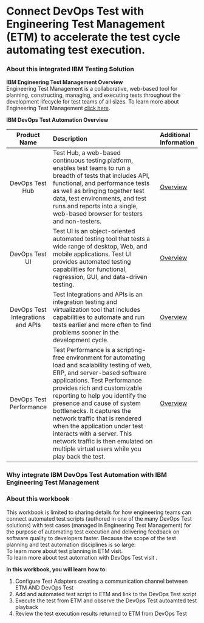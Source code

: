 # Connect DevOps Test with Engineering Test Management (ETM) to accelerate the test cycle automating test execution.

### About this integrated IBM Testing Solution

**IBM Engineering Test Management Overview**</br>
Engineering Test Management is a collaborative, web-based tool for planning, constructing, managing, and executing tests throughout the development lifecycle for test teams of all sizes. To learn more about Engineering Test Management [click here](https://www.ibm.com/docs/en/engineering-lifecycle-management-suite/test-management/7.1.0?topic=overview-engineering-test-management).

**IBM DevOps Test Automation Overview**

| **Product Name** | <div style="width:250px">**Description**</div>  | **Additional Information** |
|:-------------:|:------------- |:------------- |
| DevOps Test Hub | Test Hub, a web-based continuous testing platform, enables test teams to run a breadth of tests that includes API, functional, and performance tests as well as bringing together test data, test environments, and test runs and reports into a single, web-based browser for testers and non-testers. | [Overview](https://www.ibm.com/docs/en/devops-test-hub/11.0.6?topic=guide-introduction-devops-test-hub) |
| DevOps Test UI | Test UI is an object-oriented automated testing tool that tests a wide range of desktop, Web, and mobile applications. Test UI provides automated testing capabilities for functional, regression, GUI, and data-driven testing. | [Overview](https://www.ibm.com/docs/en/SSBLQQ_11.0.6/docs/topics/IntrotoRobotJ.html) |
| DevOps Test Integrations and APIs | Test Integrations and APIs is an integration testing and virtualization tool that includes capabilities to automate and run tests earlier and more often to find problems sooner in the development cycle.| [Overview](https://www.ibm.com/docs/en/devops-test-workbench/11.0.6?topic=started-overview-devops-test-integrations-apis) |
| DevOps Test Performance | Test Performance is a scripting-free environment for automating load and scalability testing of web, ERP, and server-based software applications. Test Performance provides rich and customizable reporting to help you identify the presence and cause of system bottlenecks. It captures the network traffic that is rendered when the application under test interacts with a server. This network traffic is then emulated on multiple virtual users while you play back the test. | [Overview](https://www.ibm.com/docs/en/devops-test-workbench/11.0.6?topic=started-devops-test-performance-overview) |

### Why integrate IBM DevOps Test Automation with IBM Engineering Test Management

### About this workbook
This workbook is limited to sharing details for how engineering teams can connect automated test scripts (authored in one of the many DevOps Test solutions) with test cases (managed in Engineering Test Management) for the purpose of automating test execution and delivering feedback on software quality to developers faster. Because the scope of the test planning and test automation disciplines is so large:</br> 
To learn more about test planning in ETM visit[](). </br>
To learn more about test automation with DevOps Test visit [](). </br>

**In this workbook, you will learn how to:**</br>
1. Configure Test Adapters creating a communication channel between ETM AND DevOps Test
2. Add and automated test script to ETM and link to the DevOps Test script
3. Execute the test from ETM and observe the DevOps Test autoamted test playback
4. Review the test execution results returned to ETM from DevOps Test
